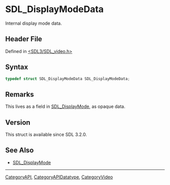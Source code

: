 # SDL_DisplayModeData

Internal display mode data.

## Header File

Defined in [<SDL3/SDL_video.h>](https://github.com/libsdl-org/SDL/blob/main/include/SDL3/SDL_video.h)

## Syntax

```c
typedef struct SDL_DisplayModeData SDL_DisplayModeData;
```

## Remarks

This lives as a field in [SDL_DisplayMode](SDL_DisplayMode), as opaque
data.

## Version

This struct is available since SDL 3.2.0.

## See Also

- [SDL_DisplayMode](SDL_DisplayMode)

----
[CategoryAPI](CategoryAPI), [CategoryAPIDatatype](CategoryAPIDatatype), [CategoryVideo](CategoryVideo)

